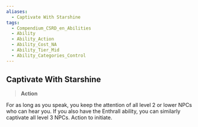 ```yaml
---
aliases:
  - Captivate With Starshine
tags:
  - Compendium_CSRD_en_Abilities
  - Ability
  - Ability_Action
  - Ability_Cost_NA
  - Ability_Tier_Mid
  - Ability_Categories_Control
---
```

  
    
## Captivate With Starshine    
>**Action**  
    
For as long as you speak, you keep the attention of all level 2 or lower NPCs who can hear you. If you also have the Enthrall ability, you can similarly captivate all level 3 NPCs. Action to initiate.